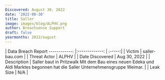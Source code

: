 ```yaml
---
Discovered: August 30, 2022
date: '2022-08-30'
title: Saller
image: images/blog/ALPHV.png
author: Breachsense Support
draft: false
yearmonths: 2022/august
---
```



| Data Breach Report
------------:     |:-------------:    | :-----:|
| Victim      | saller-bau.com      | 
| Threat Actor      | ALPHV      | 
| Date Discovered      | Aug 30, 2022      | 
| Description      | Saller baut in Pritzwalk Mit dem Bau eines neuen Edeka und Aldi Marktes begonnen hat die Saller Unternehmensgruppe Weimar.      | 
| Leak Size      | N/A      | 

